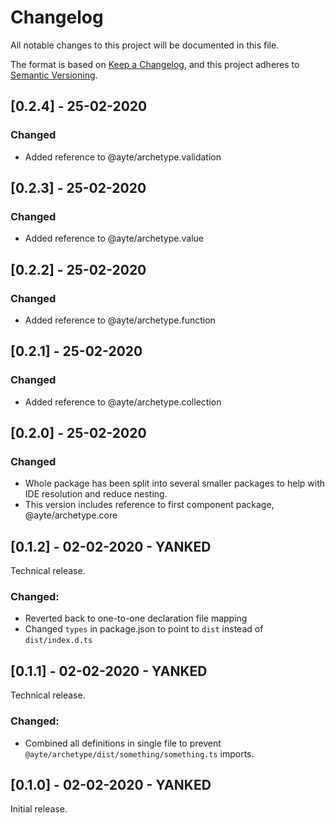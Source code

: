 # Changelog
All notable changes to this project will be documented in this file.

The format is based on [Keep a Changelog](https://keepachangelog.com/en/1.0.0/),
and this project adheres to [Semantic Versioning](https://semver.org/spec/v2.0.0.html).

## [0.2.4] - 25-02-2020

### Changed

- Added reference to @ayte/archetype.validation

## [0.2.3] - 25-02-2020

### Changed

- Added reference to @ayte/archetype.value

## [0.2.2] - 25-02-2020

### Changed

- Added reference to @ayte/archetype.function

## [0.2.1] - 25-02-2020

### Changed

- Added reference to @ayte/archetype.collection

## [0.2.0] - 25-02-2020

### Changed

- Whole package has been split into several smaller packages to help
with IDE resolution and reduce nesting.
- This version includes reference to first component package, 
@ayte/archetype.core

## [0.1.2] - 02-02-2020 - YANKED

Technical release.

### Changed:

- Reverted back to one-to-one declaration file mapping
- Changed `types` in package.json to point to `dist` instead of 
`dist/index.d.ts`

## [0.1.1] - 02-02-2020 - YANKED

Technical release.

### Changed:

- Combined all definitions in single file to prevent 
`@ayte/archetype/dist/something/something.ts` imports. 

## [0.1.0] - 02-02-2020 - YANKED

Initial release.
